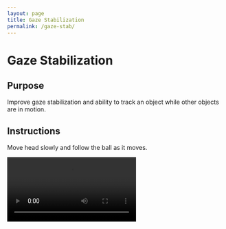 ```yaml
---
layout: page
title: Gaze Stabilization
permalink: /gaze-stab/
---
```



<h1 class="title">Gaze Stabilization</h1>

<div class="video-container">

<h2 class="subtitle">Purpose</h2>
<p class="intro-text">Improve gaze stabilization and ability to track an object while other objects are in motion.</p>

<h2 class="subtitle">Instructions</h2>
<p class="intro-text">Move head slowly and follow the ball as it moves.</p>

<video controls>
    <source src="../videos/gaze-stab-video.mp4" type="video/mp4">
    Your browser does not support the video tag.
</video>

</div>